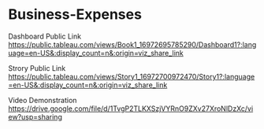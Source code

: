 # Business-Expenses


Dashboard Public Link https://public.tableau.com/views/Book1_16972695785290/Dashboard1?:language=en-US&:display_count=n&:origin=viz_share_link

Strory Public Link https://public.tableau.com/views/Story1_16972700972470/Story1?:language=en-US&:display_count=n&:origin=viz_share_link

Video Demonstration https://drive.google.com/file/d/1TvgP2TLKXSzjVYRnO9ZXv27XroNlDzXc/view?usp=sharing
